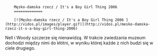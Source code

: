 
        Męsko-damska rzecz / It's a Boy Girl Thing 2006 
        =============
        
        [![Męsko-damska rzecz / It's a Boy Girl Thing 2006 ](http://vidos.pl/images/player.gif)](http://vidos.pl/mesko-damska-rzecz-it-s-a-boy-girl-thing-2006)
        
        
 Nell i Woody szczerze się nienawidzą. W trakcie zwiedzania muzeum dochodzi między nimi do kłótni, w wyniku której każde z nich budzi się w ciele drugiego.
    